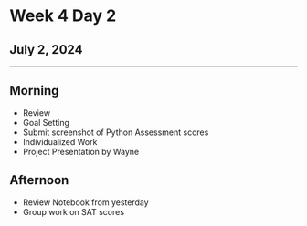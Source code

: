 # Week 4 Day 2
## July 2, 2024

---

## Morning

- Review
- Goal Setting
- Submit screenshot of Python Assessment scores
- Individualized Work
- Project Presentation by Wayne

## Afternoon

- Review Notebook from yesterday
- Group work on SAT scores